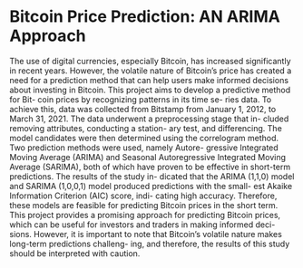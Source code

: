 # Bitcoin Price Prediction: AN ARIMA Approach
 
The use of digital currencies, especially Bitcoin, has increased significantly in recent years. However, the volatile nature of Bitcoin’s price has created a need for a prediction method that can help users make informed decisions about investing in Bitcoin. This project aims to develop a predictive method for Bit- coin prices by recognizing patterns in its time se- ries data. To achieve this, data was collected from Bitstamp from January 1, 2012, to March 31, 2021. The data underwent a preprocessing stage that in- cluded removing attributes, conducting a station- ary test, and differencing. The model candidates were then determined using the correlogram method. Two prediction methods were used, namely Autore- gressive Integrated Moving Average (ARIMA) and Seasonal Autoregressive Integrated Moving Average (SARIMA), both of which have proven to be effective in short-term predictions. The results of the study in- dicated that the ARIMA (1,1,0) model and SARIMA (1,0,0,1) model produced predictions with the small- est Akaike Information Criterion (AIC) score, indi- cating high accuracy. Therefore, these models are feasible for predicting Bitcoin prices in the short term. This project provides a promising approach for predicting Bitcoin prices, which can be useful for investors and traders in making informed deci- sions. However, it is important to note that Bitcoin’s volatile nature makes long-term predictions challeng- ing, and therefore, the results of this study should be interpreted with caution.
